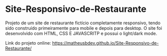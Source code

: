 # Site-Responsivo-de-Restaurante
  
Projeto de um site de restaurante fictício completamente responsivo, tendo sido construído primeiramente para mobile e depois para desktop. O site foi desenvolvido com HTML, CSS E JAVASCRITP e possui o light/dark mode.

Link do projeto online: https://matheusbdev.github.io/Site-Responsivo-de-Restaurante/
